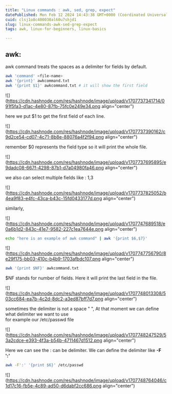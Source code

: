 ```yaml
---
title: "Linux commands : awk, sed, grep, expect"
datePublished: Mon Feb 12 2024 14:43:38 GMT+0000 (Coordinated Universal Time)
cuid: clsj1o8c400030al60u7shjd1
slug: linux-commands-awk-sed-grep-expect
tags: awk, linux-for-beginners, linux-basics

---
```


## **awk:**

awk command treats the spaces as a delimiter for fields by default.

```bash
awk 'command' <file-name>
awk '{print}' awkcommand.txt
awk '{print $1}' awkcommand.txt # it will show the first field
```

![](https://cdn.hashnode.com/res/hashnode/image/upload/v1707737341714/091f5fa3-d1ac-4e80-87fb-75fc0e249e34.png align="center")

here we put $1 to get the first field of each line.

![](https://cdn.hashnode.com/res/hashnode/image/upload/v1707737390162/c9d2ce54-cd07-4c71-8b8e-88076a4f2f94.png align="center")

remember $0 represents the field type so it will print the whole file.

![](https://cdn.hashnode.com/res/hashnode/image/upload/v1707737695895/e9dadc08-667f-4298-87b1-d7a04980fa46.png align="center")

we also can select multiple fields like : $1,$3

![](https://cdn.hashnode.com/res/hashnode/image/upload/v1707737825052/b4ea9f83-e4fc-43ca-b43c-15fd0433177d.png align="center")

similarly,

![](https://cdn.hashnode.com/res/hashnode/image/upload/v1707747689518/e0a6b1d2-843c-41e7-9582-227c1ea7644e.png align="center")

```bash
echo "here is an example of awk command" | awk '{print $6,$7}'
```

![](https://cdn.hashnode.com/res/hashnode/image/upload/v1707747756790/8e29f175-bb03-410c-b4b9-1703afbdc107.png align="center")

```bash
awk '{print $NF}' awkcommand.txt
```

$NF stands for number of fields. Here it will print the last field in the file.

![](https://cdn.hashnode.com/res/hashnode/image/upload/v1707748013308/503cc684-ea7b-4c2d-8dc2-a3ed87bff7d7.png align="center")

sometimes the delimiter is not a space " ", At that moment we can define what delimiter we want to use  
for example our /etc/passwd file

![](https://cdn.hashnode.com/res/hashnode/image/upload/v1707748247529/53a2cdce-e393-4f3a-b54b-4711467d1512.png align="center")

Here we can see the : can be delimiter. We can define the delimiter like **\-F ':'**

```bash
awk -F':' '{print $6}' /etc/passwd
```

![](https://cdn.hashnode.com/res/hashnode/image/upload/v1707748764046/c1d17c16-fb5e-4c89-ad50-d6dabf2cc686.png align="center")